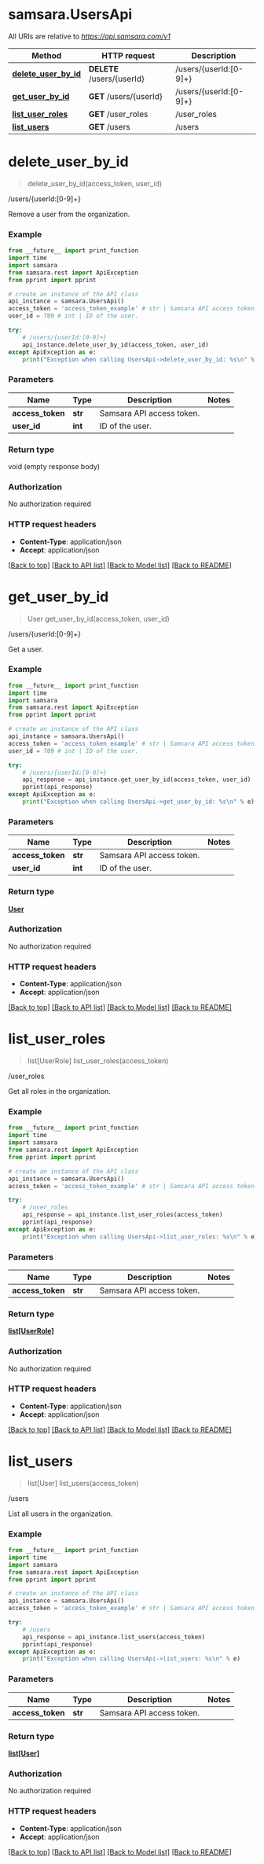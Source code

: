 # samsara.UsersApi

All URIs are relative to *https://api.samsara.com/v1*

Method | HTTP request | Description
------------- | ------------- | -------------
[**delete_user_by_id**](UsersApi.md#delete_user_by_id) | **DELETE** /users/{userId} | /users/{userId:[0-9]+}
[**get_user_by_id**](UsersApi.md#get_user_by_id) | **GET** /users/{userId} | /users/{userId:[0-9]+}
[**list_user_roles**](UsersApi.md#list_user_roles) | **GET** /user_roles | /user_roles
[**list_users**](UsersApi.md#list_users) | **GET** /users | /users


# **delete_user_by_id**
> delete_user_by_id(access_token, user_id)

/users/{userId:[0-9]+}

Remove a user from the organization.

### Example
```python
from __future__ import print_function
import time
import samsara
from samsara.rest import ApiException
from pprint import pprint

# create an instance of the API class
api_instance = samsara.UsersApi()
access_token = 'access_token_example' # str | Samsara API access token.
user_id = 789 # int | ID of the user.

try:
    # /users/{userId:[0-9]+}
    api_instance.delete_user_by_id(access_token, user_id)
except ApiException as e:
    print("Exception when calling UsersApi->delete_user_by_id: %s\n" % e)
```

### Parameters

Name | Type | Description  | Notes
------------- | ------------- | ------------- | -------------
 **access_token** | **str**| Samsara API access token. | 
 **user_id** | **int**| ID of the user. | 

### Return type

void (empty response body)

### Authorization

No authorization required

### HTTP request headers

 - **Content-Type**: application/json
 - **Accept**: application/json

[[Back to top]](#) [[Back to API list]](../README.md#documentation-for-api-endpoints) [[Back to Model list]](../README.md#documentation-for-models) [[Back to README]](../README.md)

# **get_user_by_id**
> User get_user_by_id(access_token, user_id)

/users/{userId:[0-9]+}

Get a user.

### Example
```python
from __future__ import print_function
import time
import samsara
from samsara.rest import ApiException
from pprint import pprint

# create an instance of the API class
api_instance = samsara.UsersApi()
access_token = 'access_token_example' # str | Samsara API access token.
user_id = 789 # int | ID of the user.

try:
    # /users/{userId:[0-9]+}
    api_response = api_instance.get_user_by_id(access_token, user_id)
    pprint(api_response)
except ApiException as e:
    print("Exception when calling UsersApi->get_user_by_id: %s\n" % e)
```

### Parameters

Name | Type | Description  | Notes
------------- | ------------- | ------------- | -------------
 **access_token** | **str**| Samsara API access token. | 
 **user_id** | **int**| ID of the user. | 

### Return type

[**User**](User.md)

### Authorization

No authorization required

### HTTP request headers

 - **Content-Type**: application/json
 - **Accept**: application/json

[[Back to top]](#) [[Back to API list]](../README.md#documentation-for-api-endpoints) [[Back to Model list]](../README.md#documentation-for-models) [[Back to README]](../README.md)

# **list_user_roles**
> list[UserRole] list_user_roles(access_token)

/user_roles

Get all roles in the organization.

### Example
```python
from __future__ import print_function
import time
import samsara
from samsara.rest import ApiException
from pprint import pprint

# create an instance of the API class
api_instance = samsara.UsersApi()
access_token = 'access_token_example' # str | Samsara API access token.

try:
    # /user_roles
    api_response = api_instance.list_user_roles(access_token)
    pprint(api_response)
except ApiException as e:
    print("Exception when calling UsersApi->list_user_roles: %s\n" % e)
```

### Parameters

Name | Type | Description  | Notes
------------- | ------------- | ------------- | -------------
 **access_token** | **str**| Samsara API access token. | 

### Return type

[**list[UserRole]**](UserRole.md)

### Authorization

No authorization required

### HTTP request headers

 - **Content-Type**: application/json
 - **Accept**: application/json

[[Back to top]](#) [[Back to API list]](../README.md#documentation-for-api-endpoints) [[Back to Model list]](../README.md#documentation-for-models) [[Back to README]](../README.md)

# **list_users**
> list[User] list_users(access_token)

/users

List all users in the organization.

### Example
```python
from __future__ import print_function
import time
import samsara
from samsara.rest import ApiException
from pprint import pprint

# create an instance of the API class
api_instance = samsara.UsersApi()
access_token = 'access_token_example' # str | Samsara API access token.

try:
    # /users
    api_response = api_instance.list_users(access_token)
    pprint(api_response)
except ApiException as e:
    print("Exception when calling UsersApi->list_users: %s\n" % e)
```

### Parameters

Name | Type | Description  | Notes
------------- | ------------- | ------------- | -------------
 **access_token** | **str**| Samsara API access token. | 

### Return type

[**list[User]**](User.md)

### Authorization

No authorization required

### HTTP request headers

 - **Content-Type**: application/json
 - **Accept**: application/json

[[Back to top]](#) [[Back to API list]](../README.md#documentation-for-api-endpoints) [[Back to Model list]](../README.md#documentation-for-models) [[Back to README]](../README.md)

